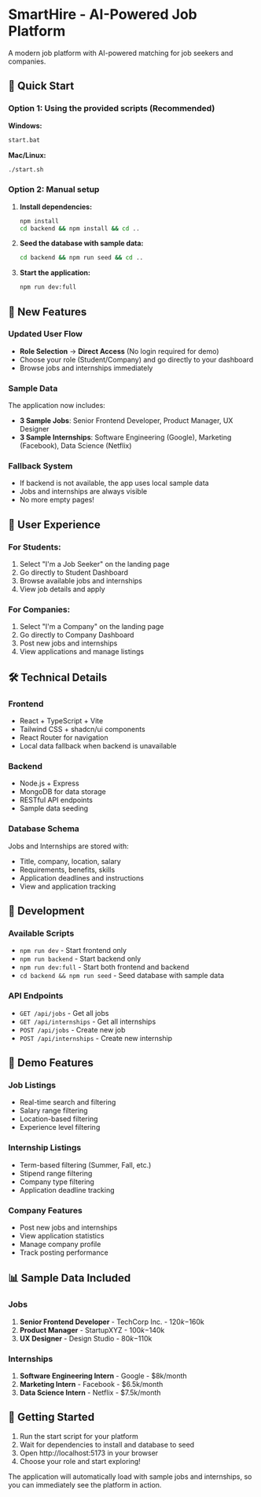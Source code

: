# SmartHire - AI-Powered Job Platform

A modern job platform with AI-powered matching for job seekers and companies.

## 🚀 Quick Start

### Option 1: Using the provided scripts (Recommended)

**Windows:**
```bash
start.bat
```

**Mac/Linux:**
```bash
./start.sh
```

### Option 2: Manual setup

1. **Install dependencies:**
   ```bash
   npm install
   cd backend && npm install && cd ..
   ```

2. **Seed the database with sample data:**
   ```bash
   cd backend && npm run seed && cd ..
   ```

3. **Start the application:**
   ```bash
   npm run dev:full
   ```

## 🌟 New Features

### Updated User Flow
- **Role Selection** → **Direct Access** (No login required for demo)
- Choose your role (Student/Company) and go directly to your dashboard
- Browse jobs and internships immediately

### Sample Data
The application now includes:
- **3 Sample Jobs**: Senior Frontend Developer, Product Manager, UX Designer
- **3 Sample Internships**: Software Engineering (Google), Marketing (Facebook), Data Science (Netflix)

### Fallback System
- If backend is not available, the app uses local sample data
- Jobs and internships are always visible
- No more empty pages!

## 📱 User Experience

### For Students:
1. Select "I'm a Job Seeker" on the landing page
2. Go directly to Student Dashboard
3. Browse available jobs and internships
4. View job details and apply

### For Companies:
1. Select "I'm a Company" on the landing page
2. Go directly to Company Dashboard
3. Post new jobs and internships
4. View applications and manage listings

## 🛠️ Technical Details

### Frontend
- React + TypeScript + Vite
- Tailwind CSS + shadcn/ui components
- React Router for navigation
- Local data fallback when backend is unavailable

### Backend
- Node.js + Express
- MongoDB for data storage
- RESTful API endpoints
- Sample data seeding

### Database Schema
Jobs and Internships are stored with:
- Title, company, location, salary
- Requirements, benefits, skills
- Application deadlines and instructions
- View and application tracking

## 🔧 Development

### Available Scripts
- `npm run dev` - Start frontend only
- `npm run backend` - Start backend only
- `npm run dev:full` - Start both frontend and backend
- `cd backend && npm run seed` - Seed database with sample data

### API Endpoints
- `GET /api/jobs` - Get all jobs
- `GET /api/internships` - Get all internships
- `POST /api/jobs` - Create new job
- `POST /api/internships` - Create new internship

## 🎯 Demo Features

### Job Listings
- Real-time search and filtering
- Salary range filtering
- Location-based filtering
- Experience level filtering

### Internship Listings
- Term-based filtering (Summer, Fall, etc.)
- Stipend range filtering
- Company type filtering
- Application deadline tracking

### Company Features
- Post new jobs and internships
- View application statistics
- Manage company profile
- Track posting performance

## 📊 Sample Data Included

### Jobs
1. **Senior Frontend Developer** - TechCorp Inc. - $120k-$160k
2. **Product Manager** - StartupXYZ - $100k-$140k
3. **UX Designer** - Design Studio - $80k-$110k

### Internships
1. **Software Engineering Intern** - Google - $8k/month
2. **Marketing Intern** - Facebook - $6.5k/month
3. **Data Science Intern** - Netflix - $7.5k/month

## 🚀 Getting Started

1. Run the start script for your platform
2. Wait for dependencies to install and database to seed
3. Open http://localhost:5173 in your browser
4. Choose your role and start exploring!

The application will automatically load with sample jobs and internships, so you can immediately see the platform in action.